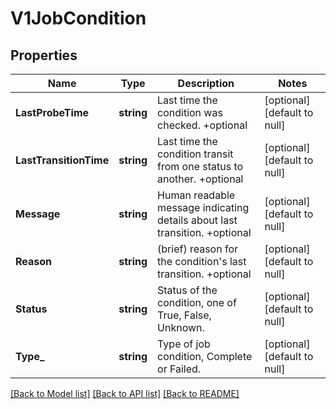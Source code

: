 # V1JobCondition

## Properties
Name | Type | Description | Notes
------------ | ------------- | ------------- | -------------
**LastProbeTime** | **string** | Last time the condition was checked. +optional | [optional] [default to null]
**LastTransitionTime** | **string** | Last time the condition transit from one status to another. +optional | [optional] [default to null]
**Message** | **string** | Human readable message indicating details about last transition. +optional | [optional] [default to null]
**Reason** | **string** | (brief) reason for the condition&#x27;s last transition. +optional | [optional] [default to null]
**Status** | **string** | Status of the condition, one of True, False, Unknown. | [optional] [default to null]
**Type_** | **string** | Type of job condition, Complete or Failed. | [optional] [default to null]

[[Back to Model list]](../README.md#documentation-for-models) [[Back to API list]](../README.md#documentation-for-api-endpoints) [[Back to README]](../README.md)

